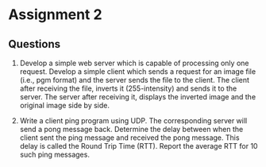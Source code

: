 # Assignment 2

## Questions

1. Develop a simple web server which is capable of processing only one request. Develop a simple client which sends a request for an image file (i.e., pgm format) and the server sends the file to the client. The client after receiving the file, inverts it (255-intensity) and sends it to the server. The server after receiving it, displays the inverted image and the original image side by side.

2. Write a client ping program using UDP. The corresponding server will send a pong message back. Determine the delay between when the client sent the ping message and received the pong message. This delay is called the Round Trip Time (RTT). Report the average RTT for 10 such ping messages.

